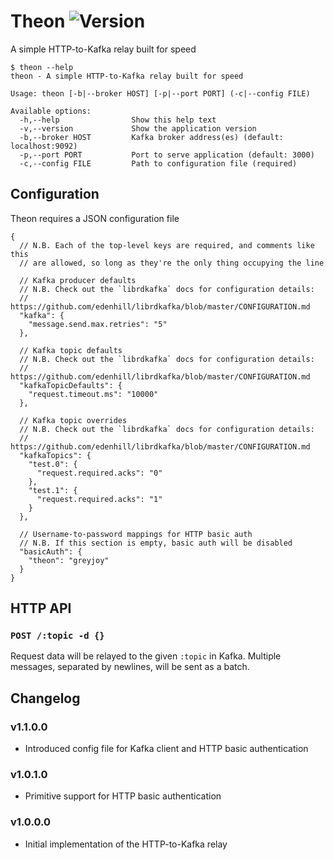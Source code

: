 # Theon ![Version](https://img.shields.io/badge/latest-1.1.0.0-brightgreen.svg?style=flat-square)

A simple HTTP-to-Kafka relay built for speed

    $ theon --help
    theon - A simple HTTP-to-Kafka relay built for speed

    Usage: theon [-b|--broker HOST] [-p|--port PORT] (-c|--config FILE)

    Available options:
      -h,--help                Show this help text
      -v,--version             Show the application version
      -b,--broker HOST         Kafka broker address(es) (default: localhost:9092)
      -p,--port PORT           Port to serve application (default: 3000)
      -c,--config FILE         Path to configuration file (required)



## Configuration

Theon requires a JSON configuration file

    {
      // N.B. Each of the top-level keys are required, and comments like this
      // are allowed, so long as they're the only thing occupying the line

      // Kafka producer defaults
      // N.B. Check out the `librdkafka` docs for configuration details:
      // https://github.com/edenhill/librdkafka/blob/master/CONFIGURATION.md
      "kafka": {
        "message.send.max.retries": "5"
      },

      // Kafka topic defaults
      // N.B. Check out the `librdkafka` docs for configuration details:
      // https://github.com/edenhill/librdkafka/blob/master/CONFIGURATION.md
      "kafkaTopicDefaults": {
        "request.timeout.ms": "10000"
      },

      // Kafka topic overrides
      // N.B. Check out the `librdkafka` docs for configuration details:
      // https://github.com/edenhill/librdkafka/blob/master/CONFIGURATION.md
      "kafkaTopics": {
        "test.0": {
          "request.required.acks": "0"
        },
        "test.1": {
          "request.required.acks": "1"
        }
      },

      // Username-to-password mappings for HTTP basic auth
      // N.B. If this section is empty, basic auth will be disabled
      "basicAuth": {
        "theon": "greyjoy"
      }
    }




## HTTP API

### `POST /:topic -d {}`

Request data will be relayed to the given `:topic` in Kafka. Multiple messages,
separated by newlines, will be sent as a batch.



## Changelog

### v1.1.0.0

- Introduced config file for Kafka client and HTTP basic authentication

### v1.0.1.0

- Primitive support for HTTP basic authentication

### v1.0.0.0

- Initial implementation of the HTTP-to-Kafka relay
